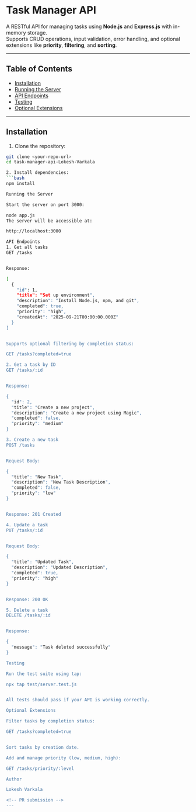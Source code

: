 # Task Manager API

A RESTful API for managing tasks using **Node.js** and **Express.js** with in-memory storage.  
Supports CRUD operations, input validation, error handling, and optional extensions like **priority**, **filtering**, and **sorting**.

---

## Table of Contents

- [Installation](#installation)  
- [Running the Server](#running-the-server)  
- [API Endpoints](#api-endpoints)  
- [Testing](#testing)  
- [Optional Extensions](#optional-extensions)  

---

## Installation

1. Clone the repository:

```bash
git clone <your-repo-url>
cd task-manager-api-Lokesh-Varkala

2. Install dependencies:
```bash
npm install

Running the Server

Start the server on port 3000:

node app.js
The server will be accessible at:

http://localhost:3000

API Endpoints
1. Get all tasks
GET /tasks


Response:

[
  {
    "id": 1,
    "title": "Set up environment",
    "description": "Install Node.js, npm, and git",
    "completed": true,
    "priority": "high",
    "createdAt": "2025-09-21T00:00:00.000Z"
  }
]


Supports optional filtering by completion status:

GET /tasks?completed=true

2. Get a task by ID
GET /tasks/:id


Response:

{
  "id": 2,
  "title": "Create a new project",
  "description": "Create a new project using Magic",
  "completed": false,
  "priority": "medium"
}

3. Create a new task
POST /tasks


Request Body:

{
  "title": "New Task",
  "description": "New Task Description",
  "completed": false,
  "priority": "low"
}


Response: 201 Created

4. Update a task
PUT /tasks/:id


Request Body:

{
  "title": "Updated Task",
  "description": "Updated Description",
  "completed": true,
  "priority": "high"
}


Response: 200 OK

5. Delete a task
DELETE /tasks/:id


Response:

{
  "message": "Task deleted successfully"
}

Testing

Run the test suite using tap:

npx tap test/server.test.js


All tests should pass if your API is working correctly.

Optional Extensions

Filter tasks by completion status:

GET /tasks?completed=true


Sort tasks by creation date.

Add and manage priority (low, medium, high):

GET /tasks/priority/:level

Author

Lokesh Varkala

<!-- PR submission -->
---
